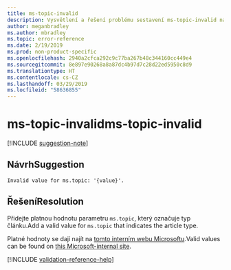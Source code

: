```yaml
---
title: ms-topic-invalid
description: Vysvětlení a řešení problému sestavení ms-topic-invalid na webu Docs
author: meganbradley
ms.author: mbradley
ms.topic: error-reference
ms.date: 2/19/2019
ms.prod: non-product-specific
ms.openlocfilehash: 2940a2cfca292c9c77ba267b48c344160cc449e4
ms.sourcegitcommit: 8e897e90268a8a87dc4b97d7c28d22ed5950c8d9
ms.translationtype: HT
ms.contentlocale: cs-CZ
ms.lasthandoff: 03/29/2019
ms.locfileid: "58636855"
---
```

# <a name="ms-topic-invalid"></a><span data-ttu-id="32920-103">ms-topic-invalid</span><span class="sxs-lookup"><span data-stu-id="32920-103">ms-topic-invalid</span></span>

[!INCLUDE [suggestion-note](includes/suggestion-note.md)]

## <a name="suggestion"></a><span data-ttu-id="32920-104">Návrh</span><span class="sxs-lookup"><span data-stu-id="32920-104">Suggestion</span></span>

`Invalid value for ms.topic: '{value}'.`

## <a name="resolution"></a><span data-ttu-id="32920-105">Řešení</span><span class="sxs-lookup"><span data-stu-id="32920-105">Resolution</span></span>

<span data-ttu-id="32920-106">Přidejte platnou hodnotu parametru `ms.topic`, který označuje typ článku.</span><span class="sxs-lookup"><span data-stu-id="32920-106">Add a valid value for `ms.topic` that indicates the article type.</span></span>

<span data-ttu-id="32920-107">Platné hodnoty se dají najít na [tomto interním webu Microsoftu](https://docsmetadatatool.azurewebsites.net/allowlists).</span><span class="sxs-lookup"><span data-stu-id="32920-107">Valid values can be found on [this Microsoft-internal site](https://docsmetadatatool.azurewebsites.net/allowlists).</span></span>

<!--make sure to add this file to your includes folder and verify the path-->
[!INCLUDE [validation-reference-help](includes/validation-reference-help.md)]
